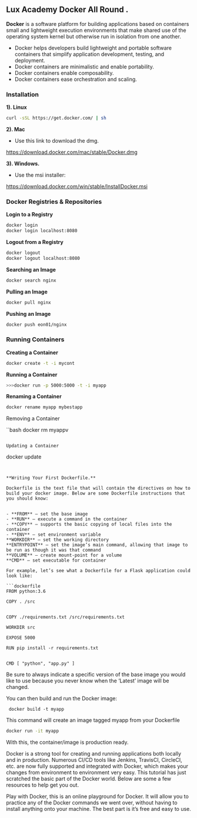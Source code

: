 ## **Lux Academy Docker All Round .**


**Docker** is a software platform for building applications based on containers small and lightweight execution environments that make shared use of the operating system kernel but otherwise run in isolation from one another. 

- Docker helps developers build lightweight and portable software containers that simplify application development, testing, and deployment. 
- Docker containers are minimalistic and enable portability.
- Docker containers enable composability.
- Docker containers ease orchestration and scaling.


### **Installation**

**1). Linux**

```bash
curl -sSL https://get.docker.com/ | sh
```

**2). Mac**

- Use this link to download the dmg.

https://download.docker.com/mac/stable/Docker.dmg

**3). Windows.**

- Use the msi installer:

https://download.docker.com/win/stable/InstallDocker.msi


### **Docker Registries & Repositories**

**Login to a Registry**

```bash
docker login
docker login localhost:8080
``` 
**Logout from a Registry**

```bash
docker logout
docker logout localhost:8080
```

**Searching an Image**

```bash
docker search nginx
```
**Pulling an Image**

```bash
docker pull nginx
```

**Pushing an Image** 

```bash
docker push eon01/nginx
```

### **Running Containers**

**Creating a Container**

```bash
docker create -t -i mycont
```
**Running a Container**

```bash
>>>docker run -p 5000:5000 -t -i myapp  
```

**Renaming a Container**

```bash
docker rename myapp mybestapp 
```

Removing a Container

``bash
docker rm myappv
```

Updating a Container

```
docker update
```


**Writing Your First Dockerfile.** 

Dockerfile is the text file that will contain the directives on how to build your docker image. Below are some Dockerfile instructions that you should know:


- **FROM** — set the base image
- **RUN** — execute a command in the container
- **COPY** — supports the basic copying of local files into the container
- **ENV** — set environment variable
**WORKDIR** — set the working directory
**ENTRYPOINT** — set the image’s main command, allowing that image to be run as though it was that command
**VOLUME** — create mount-point for a volume
**CMD** — set executable for container

For example, let’s see what a Dockerfile for a Flask application could look like:

```dockerfile
FROM python:3.6

COPY . /src


COPY ./requirements.txt /src/requirements.txt

WORKDIR src

EXPOSE 5000

RUN pip install -r requirements.txt


CMD [ "python", "app.py" ]
```

Be sure to always indicate a specific version of the base image you would like to use because you never know when the ‘Latest’ image will be changed.

You can then build and run the Docker image:

```
 docker build -t myapp
```

This command will create an image tagged myapp from your Dockerfile

```bash
docker run -it myapp 
```

With this, the container/image is production ready.


Docker is a strong tool for creating and running applications both locally and in production. Numerous CI/CD tools like Jenkins, TravisCI, CircleCI, etc. are now fully supported and integrated with Docker, which makes your changes from environment to environment very easy. This tutorial has just scratched the basic part of the Docker world. Below are some a few resources to help get you out.


Play with Docker, this is an online playground for Docker. It will allow you to practice any of the Docker commands we went over, without having to install anything onto your machine. The best part is it’s free and easy to use.
